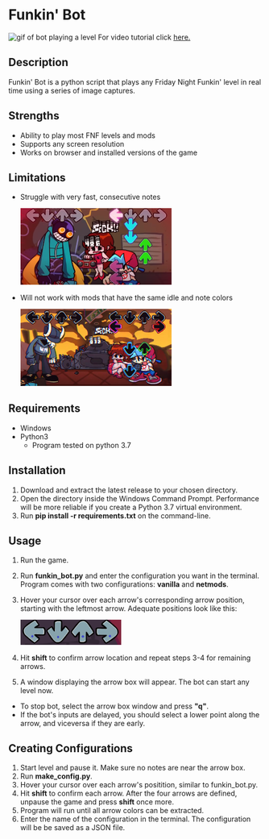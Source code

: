# Funkin' Bot
<img src="images/funkin_gif.gif" alt="gif of bot playing a level"/>
For video tutorial click <a href="https://youtu.be/o1Z0mwdP1qE
">here.</a>

## Description
Funkin' Bot is a python script that plays any Friday Night Funkin' level in real time using a series of image captures.

## Strengths
* Ability to play most FNF levels and mods
* Supports any screen resolution
* Works on browser and installed versions of the game
## Limitations
* Struggle with very fast, consecutive notes  
  
  <img src="images/consecutive_notes.png" alt="image of arrow box position markers" width="300"/>
* Will not work with mods that have the same idle and note colors
  
  <img src="images/idle_notes.png" alt="image of arrow box position markers" width="300"/>
## Requirements
* Windows
* Python3
  * Program tested on python 3.7
## Installation
1. Download and extract the latest release to your chosen directory.
2. Open the directory inside the Windows Command Prompt. Performance will be more reliable if you create a Python 3.7 virtual environment.
3. Run **pip install -r requirements.txt** on the command-line.
## Usage
1. Run the game.
2. Run **funkin_bot.py** and enter the configuration you want in the terminal. Program comes with two configurations: **vanilla** and **netmods**.
3. Hover your cursor over each arrow's corresponding arrow position, starting with the leftmost arrow. Adequate positions look like this:

   <img src="images/arrow_box.png" alt="image of arrow box position markers" width="200"/>
4. Hit **shift** to confirm arrow location and repeat steps 3-4 for remaining arrows.
5. A window displaying the arrow box will appear. The bot can start any level now.
* To stop bot, select the arrow box window and press **"q"**.
* If the bot's inputs are delayed, you should select a lower point along the arrow, and viceversa if they are early.

## Creating Configurations
1. Start level and pause it. Make sure no notes are near the arrow box.
2. Run **make_config.py**.
3. Hover your cursor over each arrow's positition, similar to funkin_bot.py.
4. Hit **shift** to confirm each arrow. After the four arrows are defined, unpause the game and press **shift** once more.
5. Program will run until all arrow colors can be extracted.
6. Enter the name of the configuration in the terminal. The configuration will be be saved as a JSON file.